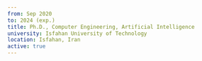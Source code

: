 ```yaml
---
from: Sep 2020
to: 2024 (exp.)
title: Ph.D., Computer Engineering, Artificial Intelligence
university: Isfahan University of Technology
location: Isfahan, Iran
active: true
---
```

